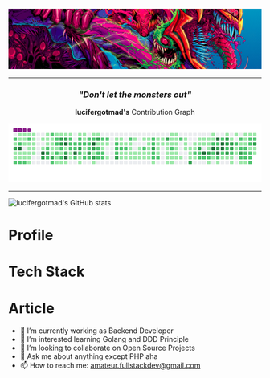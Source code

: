 ![Great Monster](https://github.com/lucifergotmad/lucifergotmad/blob/main/src/images/README.png)

---

<div align="center">
  
### _"Don't let the monsters out"_

**lucifergotmad's** Contribution Graph

![My Contribution Graph](https://github.com/lucifergotmad/lucifergotmad/blob/output/github-contribution-grid-snake.gif)

</div>
 
 ---


![lucifergotmad's GitHub stats](https://github-readme-stats.vercel.app/api?username=lucifergotmad&count_private=true&show_icons=true)

# Profile

# Tech Stack

# Article

- 🔭 I’m currently working as Backend Developer
- 🌱 I’m interested learning Golang and DDD Principle
- 👯 I’m looking to collaborate on Open Source Projects
- 💬 Ask me about anything except PHP aha
- 📫 How to reach me: amateur.fullstackdev@gmail.com
